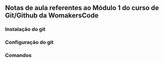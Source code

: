 ## Notas de aula referentes ao Módulo 1 do curso de Git/Github da WomakersCode

### Instalação do git

### Configuração do git

### Comandos

